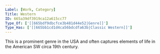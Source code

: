 ```yaml
---
Label: [Work, Category]
Title: Western
ID: 665a39df3919ca12a615cc77
Type_Of: ['[[665bdf9dbcfce3b481d44e52|Genre]]']
Type_Has: ['[[665bb1cd1d4ca56bdcdfa63b|Classic Western]]']
---
```


This is a prominent genre in the USA and often captures elements of life in the American SW circa 19th century.